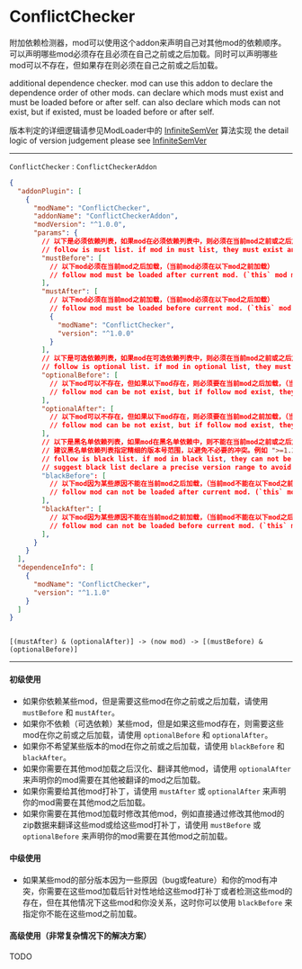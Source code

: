 # ConflictChecker

附加依赖检测器，mod可以使用这个addon来声明自己对其他mod的依赖顺序。  
可以声明哪些mod必须存在且必须在自己之前或之后加载。同时可以声明哪些mod可以不存在，但如果存在则必须在自己之前或之后加载。

additional dependence checker. mod can use this addon to declare the dependence order of other mods.
can declare which mods must exist and must be loaded before or after self.
can also declare which mods can not exist, but if existed, must be loaded before or after self.

版本判定的详细逻辑请参见ModLoader中的 [InfiniteSemVer](https://github.com/Lyoko-Jeremie/sugarcube-2-ModLoader/blob/master/src/BeforeSC2/SemVer/InfiniteSemVer.ts) 算法实现
the detail logic of version judgement please see [InfiniteSemVer](https://github.com/Lyoko-Jeremie/sugarcube-2-ModLoader/blob/master/src/BeforeSC2/SemVer/InfiniteSemVer.ts)


---

`ConflictChecker` : `ConflictCheckerAddon`

```json lines
{
  "addonPlugin": [
    {
      "modName": "ConflictChecker",
      "addonName": "ConflictCheckerAddon",
      "modVersion": "^1.0.0",
      "params": {
        // 以下是必须依赖列表，如果mod在必须依赖列表中，则必须在当前mod之前或之后加载
        // follow is must list. if mod in must list, they must exist and be loaded before or after current mod.
        "mustBefore": [
          // 以下mod必须在当前mod之后加载，（当前mod必须在以下mod之前加载）
          // follow mod must be loaded after current mod. (`this` mod must load before follow mods)
        ],
        "mustAfter": [
          // 以下mod必须在当前mod之前加载，（当前mod必须在以下mod之后加载）
          // follow mod must be loaded before current mod. (`this` mod must load after follow mods)
          {
            "modName": "ConflictChecker",
            "version": "^1.0.0"
          }
        ],
        // 以下是可选依赖列表，如果mod在可选依赖列表中，则必须在当前mod之前或之后加载
        // follow is optional list. if mod in optional list, they must be loaded before or after current mod if they exist.
        "optionalBefore": [
          // 以下mod可以不存在，但如果以下mod存在，则必须要在当前mod之后加载，（当前mod必须在以下mod之前加载）
          // follow mod can be not exist, but if follow mod exist, they must be loaded after current mod. (`this` mod must load before follow mod)
        ],
        "optionalAfter": [
          // 以下mod可以不存在，但如果以下mod存在，则必须要在当前mod之前加载，（当前mod必须在以下mod之后加载）
          // follow mod can be not exist, but if follow mod exist, they must be loaded before current mod. (`this` mod must load after follow mod)
        ],
        // 以下是黑名单依赖列表，如果mod在黑名单依赖中，则不能在当前mod之前或之后加载
        // 建议黑名单依赖列表指定精细的版本号范围，以避免不必要的冲突。例如 ">=1.2.3 && <1.3.0"
        // follow is black list. if mod in black list, they can not be loaded before or after current mod.
        // suggest black list declare a precise version range to avoid unnecessary conflict. for example: ">=1.2.3 && <1.3.0"
        "blackBefore": [
          // 以下mod因为某些原因不能在当前mod之后加载，（当前mod不能在以下mod之前加载）
          // follow mod can not be loaded after current mod. (`this` mod can not load before follow mod)
        ],
        "blackAfter": [
          // 以下mod因为某些原因不能在当前mod之前加载，（当前mod不能在以下mod之后加载）
          // follow mod can not be loaded before current mod. (`this` mod can not load after follow mod)
        ],
      }
    }
  ],
  "dependenceInfo": [
    {
      "modName": "ConflictChecker",
      "version": "^1.1.0"
    }
  ]
}
```



```

[(mustAfter) & (optionalAfter)] -> (now mod) -> [(mustBefore) & (optionalBefore)]

```

---

#### 初级使用
* 如果你依赖某些mod，但是需要这些mod在你之前或之后加载，请使用 `mustBefore` 和 `mustAfter`。
* 如果你不依赖（可选依赖）某些mod，但是如果这些mod存在，则需要这些mod在你之前或之后加载，请使用 `optionalBefore` 和 `optionalAfter`。
* 如果你不希望某些版本的mod在你之前或之后加载，请使用 `blackBefore` 和 `blackAfter`。
* 如果你需要在其他mod加载之后汉化、翻译其他mod，请使用 `optionalAfter` 来声明你的mod需要在其他被翻译的mod之后加载。
* 如果你需要给其他mod打补丁，请使用 `mustAfter` 或 `optionalAfter` 来声明你的mod需要在其他mod之后加载。
* 如果你需要在其他mod加载时修改其他mod，例如直接通过修改其他mod的zip数据来翻译这些mod或给这些mod打补丁，请使用 `mustBefore` 或 `optionalBefore` 来声明你的mod需要在其他mod之前加载。

#### 中级使用
* 如果某些mod的部分版本因为一些原因（bug或feature）和你的mod有冲突，你需要在这些mod加载后针对性地给这些mod打补丁或者检测这些mod的存在，但在其他情况下这些mod和你没关系，这时你可以使用 `blackBefore` 来指定你不能在这些mod之前加载。


#### 高级使用（非常复杂情况下的解决方案）
TODO
